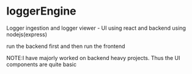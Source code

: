 # loggerEngine
Logger ingestion and logger viewer - UI using react and backend using nodejs(express)

run the backend first and then run the frontend

NOTE:I have majorly worked on backend heavy projects. Thus the UI components are quite basic
